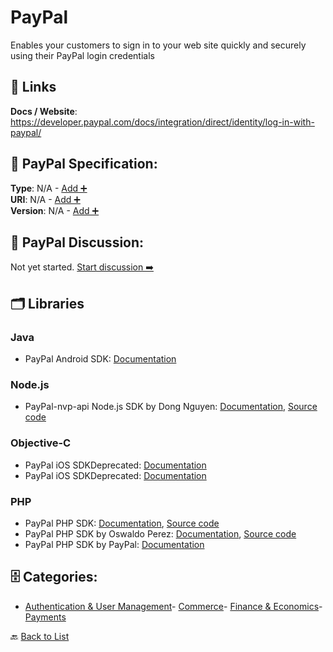 # PayPal

Enables your customers to sign in to your web site quickly and securely using their PayPal login credentials

##  🔗 Links
**Docs / Website**: https://developer.paypal.com/docs/integration/direct/identity/log-in-with-paypal/

## 🧬 PayPal Specification:
**Type**: N/A - [Add ➕](https://github.com/apis-list/apis-list/edit/main/apis.yaml#14713)  
**URI**: N/A - [Add ➕](https://github.com/apis-list/apis-list/edit/main/apis.yaml#14713)  
**Version**: N/A - [Add ➕](https://github.com/apis-list/apis-list/edit/main/apis.yaml#14713)

## 💬 PayPal Discussion:
Not yet started. [Start discussion ➡️](https://github.com/apis-list/apis-list/discussions/new)

## 🗂️ Libraries
### Java
- PayPal Android SDK: [Documentation](https://github.com/paypal/PayPal-Android-SDK)
### Node.js
- PayPal-nvp-api Node.js SDK by Dong Nguyen: [Documentation](https://www.npmjs.com/package/paypal-nvp-api), [Source code](https://github.com/ndaidong/paypal-nvp-api)
### Objective-C
- PayPal iOS SDKDeprecated: [Documentation]()
- PayPal iOS SDKDeprecated: [Documentation]()
### PHP
- PayPal PHP SDK: [Documentation](https://developer.paypal.com/docs/api/rest-sdks), [Source code](https://github.com/paypal/PayPal-PHP-SDK)
- PayPal PHP SDK by Oswaldo Perez: [Documentation](https://packagist.org/packages/oslawso/paypal-api), [Source code](https://github.com/oslawso/paypal-api)
- PayPal PHP SDK by PayPal: [Documentation](https://github.com/paypal/PayPal-PHP-SDK)


## 🗄️ Categories:
- [Authentication & User Management](https://github.com/apis-list/apis-list#authentication--user-management-)- [Commerce](https://github.com/apis-list/apis-list#commerce-)- [Finance & Economics](https://github.com/apis-list/apis-list#finance--economics-)- [Payments](https://github.com/apis-list/apis-list#payments-)

🔙  [Back to List](https://github.com/apis-list/apis-list)
